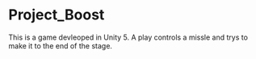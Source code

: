 # Project_Boost 
This is a game devleoped in Unity 5. A play controls a missle and trys to make it to the end of the stage. 
